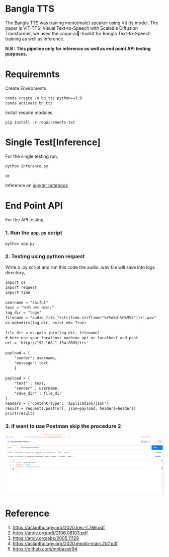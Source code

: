 # Bangla TTS
The Bangla TTS was traning mono(male) speaker using Vit tts model. The paper is ViT-TTS: Visual Text-to-Speech with Scalable Diffusion Transformer, we used the coqui-ai🐸-toolkit for Bangla Text-to-Speech training as well as inference.

__N.B : This pipeline only for inference as well as end point API testing purposes.__

# Requiremnts
Create Enviroments
```
conda create -n bn_tts python==3.8
conda activate bn_tts
```
Install require modules

```
pip install -r requirements.txt
```

# Single Test[Inference]

For the single testing run,

```
python inference.py
```
or

Inference on [jupyter notebook](inference.ipynb)


# End Point API
 For the API testing,

### 1. Run the ```app.py``` script
```
python app.py

```
### 2. Testing using python request
Write a .py script and run this code the audio .wav file will save into logs directory,

```
import os
import request
import time

username = "saiful"
text = "আপনি কেমন আছেন।"
log_dir = "logs"
filename = "audio_file_"+str(time.strftime("%Y%m%d-%H%M%S"))+".wav"
os.makedirs(log_dir, exist_ok= True)

file_dir = os.path.join(log_dir, filename)
# here use your localhost machine api or localhost and post 
url = 'http://192.168.1.154:8009/tts'

payload = {
    "sender": username, 
    "message": text
    }

payload = {
    "text" : text,
    "sender" : username,
    "save_dir" : file_dir
}
headers = {'content-type': 'application/json'} 
result = requests.post(url, json=payload, headers=headers)
print(result)

```

### 3. if want to use Postman skip the procedure 2

![alt text](image/api_for_tts.png)


# Reference

1. https://aclanthology.org/2020.lrec-1.789.pdf
2. https://arxiv.org/pdf/2106.06103.pdf
3. https://arxiv.org/abs/2005.11129
4. https://aclanthology.org/2020.emnlp-main.207.pdf
5. https://github.com/mobassir94




